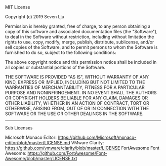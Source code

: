 MIT License

Copyright (c) 2019 Seven Lju

Permission is hereby granted, free of charge, to any person obtaining a copy
of this software and associated documentation files (the "Software"), to deal
in the Software without restriction, including without limitation the rights
to use, copy, modify, merge, publish, distribute, sublicense, and/or sell
copies of the Software, and to permit persons to whom the Software is
furnished to do so, subject to the following conditions:

The above copyright notice and this permission notice shall be included in all
copies or substantial portions of the Software.

THE SOFTWARE IS PROVIDED "AS IS", WITHOUT WARRANTY OF ANY KIND, EXPRESS OR
IMPLIED, INCLUDING BUT NOT LIMITED TO THE WARRANTIES OF MERCHANTABILITY,
FITNESS FOR A PARTICULAR PURPOSE AND NONINFRINGEMENT. IN NO EVENT SHALL THE
AUTHORS OR COPYRIGHT HOLDERS BE LIABLE FOR ANY CLAIM, DAMAGES OR OTHER
LIABILITY, WHETHER IN AN ACTION OF CONTRACT, TORT OR OTHERWISE, ARISING FROM,
OUT OF OR IN CONNECTION WITH THE SOFTWARE OR THE USE OR OTHER DEALINGS IN THE
SOFTWARE.

----------

Sub Licenses

Microsoft Monaco Editor: https://github.com/Microsoft/monaco-editor/blob/master/LICENSE.md
VMware Clarity: https://github.com/vmware/clarity/blob/master/LICENSE
FortAwesome Font Awesome: https://github.com/FortAwesome/Font-Awesome/blob/master/LICENSE.txt
